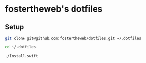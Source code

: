 # fostertheweb's dotfiles

## Setup

```bash
git clone git@github.com:fostertheweb/dotfiles.git ~/.dotfiles
```

```bash
cd ~/.dotfiles
```

```bash
./Install.swift
```
